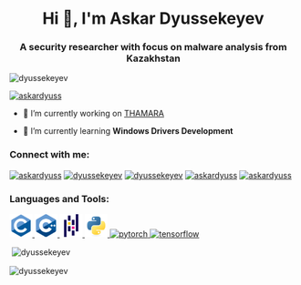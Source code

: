 <h1 align="center">Hi 👋, I'm Askar Dyussekeyev</h1>
<h3 align="center">A security researcher with focus on malware analysis from Kazakhstan</h3>

<p align="left"> <img src="https://komarev.com/ghpvc/?username=dyussekeyev&label=Profile%20views&color=0e75b6&style=flat" alt="dyussekeyev" /> </p>

<p align="left"> <a href="https://twitter.com/askardyuss" target="blank"><img src="https://img.shields.io/twitter/follow/askardyuss?logo=twitter&style=for-the-badge" alt="askardyuss" /></a> </p>

- 🔭 I’m currently working on [THAMARA](https://github.com/dyussekeyev/thamara)

- 🌱 I’m currently learning **Windows Drivers Development**

<h3 align="left">Connect with me:</h3>
<p align="left">
<a href="https://twitter.com/askardyuss" target="blank"><img align="center" src="https://raw.githubusercontent.com/rahuldkjain/github-profile-readme-generator/master/src/images/icons/Social/twitter.svg" alt="askardyuss" height="30" width="40" /></a>
<a href="https://linkedin.com/in/dyussekeyev" target="blank"><img align="center" src="https://raw.githubusercontent.com/rahuldkjain/github-profile-readme-generator/master/src/images/icons/Social/linked-in-alt.svg" alt="dyussekeyev" height="30" width="40" /></a>
<a href="https://fb.com/dyussekeyev" target="blank"><img align="center" src="https://raw.githubusercontent.com/rahuldkjain/github-profile-readme-generator/master/src/images/icons/Social/facebook.svg" alt="dyussekeyev" height="30" width="40" /></a>
<a href="https://instagram.com/askardyuss" target="blank"><img align="center" src="https://raw.githubusercontent.com/rahuldkjain/github-profile-readme-generator/master/src/images/icons/Social/instagram.svg" alt="askardyuss" height="30" width="40" /></a>
<a href="https://www.youtube.com/@askardyuss" target="blank"><img align="center" src="https://raw.githubusercontent.com/rahuldkjain/github-profile-readme-generator/master/src/images/icons/Social/youtube.svg" alt="askardyuss" height="30" width="40" /></a>
</p>

<h3 align="left">Languages and Tools:</h3>
<p align="left"> <a href="https://www.cprogramming.com/" target="_blank" rel="noreferrer"> <img src="https://raw.githubusercontent.com/devicons/devicon/master/icons/c/c-original.svg" alt="c" width="40" height="40"/> </a> <a href="https://www.w3schools.com/cpp/" target="_blank" rel="noreferrer"> <img src="https://raw.githubusercontent.com/devicons/devicon/master/icons/cplusplus/cplusplus-original.svg" alt="cplusplus" width="40" height="40"/> </a> <a href="https://pandas.pydata.org/" target="_blank" rel="noreferrer"> <img src="https://raw.githubusercontent.com/devicons/devicon/2ae2a900d2f041da66e950e4d48052658d850630/icons/pandas/pandas-original.svg" alt="pandas" width="40" height="40"/> </a> <a href="https://www.python.org" target="_blank" rel="noreferrer"> <img src="https://raw.githubusercontent.com/devicons/devicon/master/icons/python/python-original.svg" alt="python" width="40" height="40"/> </a> <a href="https://pytorch.org/" target="_blank" rel="noreferrer"> <img src="https://www.vectorlogo.zone/logos/pytorch/pytorch-icon.svg" alt="pytorch" width="40" height="40"/> </a> <a href="https://www.tensorflow.org" target="_blank" rel="noreferrer"> <img src="https://www.vectorlogo.zone/logos/tensorflow/tensorflow-icon.svg" alt="tensorflow" width="40" height="40"/> </a> </p>

<p>&nbsp;<img align="center" src="https://github-readme-stats.vercel.app/api?username=dyussekeyev&show_icons=true&locale=en" alt="dyussekeyev" /></p>

<p><img align="center" src="https://github-readme-streak-stats.herokuapp.com/?user=dyussekeyev&" alt="dyussekeyev" /></p>
